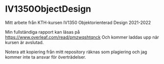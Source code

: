 # IV1350ObjectDesign
Mitt arbete från KTH-kursen IV1350 Objektorienterad Design 2021-2022

Min fullständiga rapport kan läsas på
https://www.overleaf.com/read/pmzwqshtqnck
Och kommer laddas upp när kursen är avslutad. 

Notera att kopiering från mitt repository räknas som plagiering och jag kommer inte ta ansvar för överträdelser.
